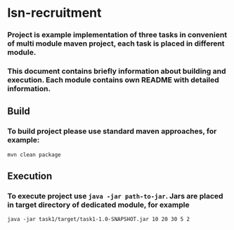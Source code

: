 # lsn-recruitment

### Project is example implementation of three tasks in convenient of multi module maven project, each task is placed in different module. 
### This document contains briefly information about building and execution. Each module contains own README with detailed information.

## Build

### To build project please use standard maven approaches, for example:

```
mvn clean package
```

## Execution

### To execute project use `java -jar path-to-jar`. Jars are placed in target directory of dedicated module, for example

```
java -jar task1/target/task1-1.0-SNAPSHOT.jar 10 20 30 5 2
```
